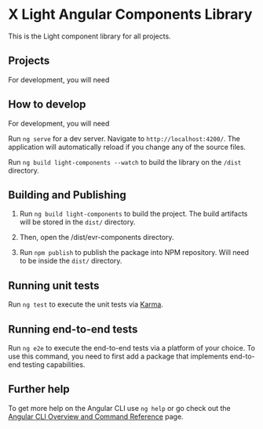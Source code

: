 # X Light Angular Components Library

This is the Light component library for all projects.

## Projects

For development, you will need

## How to develop

For development, you will need 

Run `ng serve` for a dev server. Navigate to `http://localhost:4200/`. The application will automatically reload if you change any of the source files.

Run `ng build light-components --watch` to build the library on the `/dist` directory.

## Building and Publishing

1. Run `ng build light-components` to build the project. The build artifacts will be stored in the `dist/` directory.

2. Then, open the /dist/evr-components directory.

3. Run `npm publish` to publish the package into NPM repository. Will need to be inside the `dist/` directory.

## Running unit tests

Run `ng test` to execute the unit tests via [Karma](https://karma-runner.github.io).

## Running end-to-end tests

Run `ng e2e` to execute the end-to-end tests via a platform of your choice. To use this command, you need to first add a package that implements end-to-end testing capabilities.

## Further help

To get more help on the Angular CLI use `ng help` or go check out the [Angular CLI Overview and Command Reference](https://angular.io/cli) page.
